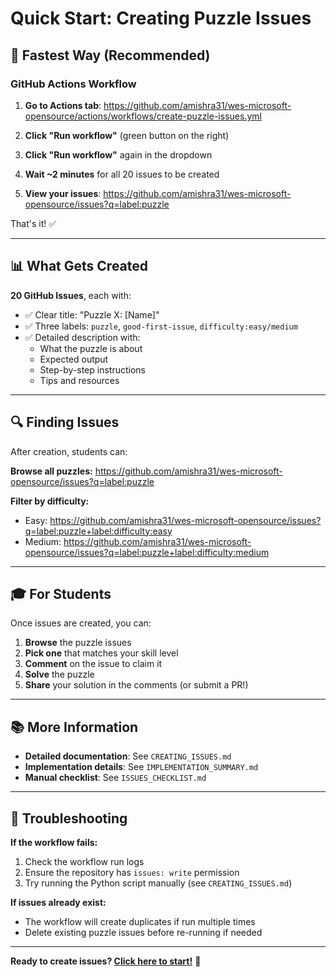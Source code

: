 # Quick Start: Creating Puzzle Issues

## 🚀 Fastest Way (Recommended)

### GitHub Actions Workflow

1. **Go to Actions tab**: https://github.com/amishra31/wes-microsoft-opensource/actions/workflows/create-puzzle-issues.yml

2. **Click "Run workflow"** (green button on the right)

3. **Click "Run workflow"** again in the dropdown

4. **Wait ~2 minutes** for all 20 issues to be created

5. **View your issues**: https://github.com/amishra31/wes-microsoft-opensource/issues?q=label:puzzle

That's it! ✅

---

## 📊 What Gets Created

**20 GitHub Issues**, each with:
- ✅ Clear title: "Puzzle X: [Name]"
- ✅ Three labels: `puzzle`, `good-first-issue`, `difficulty:easy/medium`
- ✅ Detailed description with:
  - What the puzzle is about
  - Expected output
  - Step-by-step instructions
  - Tips and resources

---

## 🔍 Finding Issues

After creation, students can:

**Browse all puzzles:**
https://github.com/amishra31/wes-microsoft-opensource/issues?q=label:puzzle

**Filter by difficulty:**
- Easy: https://github.com/amishra31/wes-microsoft-opensource/issues?q=label:puzzle+label:difficulty:easy
- Medium: https://github.com/amishra31/wes-microsoft-opensource/issues?q=label:puzzle+label:difficulty:medium

---

## 🎓 For Students

Once issues are created, you can:

1. **Browse** the puzzle issues
2. **Pick one** that matches your skill level
3. **Comment** on the issue to claim it
4. **Solve** the puzzle
5. **Share** your solution in the comments (or submit a PR!)

---

## 📚 More Information

- **Detailed documentation**: See `CREATING_ISSUES.md`
- **Implementation details**: See `IMPLEMENTATION_SUMMARY.md`
- **Manual checklist**: See `ISSUES_CHECKLIST.md`

---

## 🐛 Troubleshooting

**If the workflow fails:**
1. Check the workflow run logs
2. Ensure the repository has `issues: write` permission
3. Try running the Python script manually (see `CREATING_ISSUES.md`)

**If issues already exist:**
- The workflow will create duplicates if run multiple times
- Delete existing puzzle issues before re-running if needed

---

**Ready to create issues? [Click here to start!](https://github.com/amishra31/wes-microsoft-opensource/actions/workflows/create-puzzle-issues.yml)** 🚀
